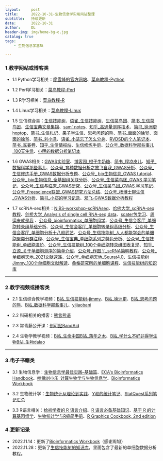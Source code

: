 ```yaml
---
layout:     post
title:      2022-10-31-生物信息学实用网站整理
subtitle:   持续更新
date:       2022-10-31
author:     DL
header-img: img/home-bg-o.jpg
catalog: true
tags:
    - 生物信息学基础

---
```


### 1.教学网站或博客类


- 1.1 Python学习相关：[廖雪峰的官方网站](http://genek.tv/)、[菜鸟教程-Python](https://www.runoob.com/python3/python3-tutorial.html)

- 1.2 Perl学习相关：[菜鸟教程-Perl](https://www.runoob.com/perl/perl-arrays.html)

- 1.3 R学习相关：[菜鸟教程-R](https://www.runoob.com/r/r-tutorial.html)

- 1.4 Linux学习相关：[菜鸟教程-Linux](https://www.runoob.com/linux/linux-tutorial.html)

- 1.5 生信综合类：[生信技能树](http://www.biotrainee.com/)、[语雀_生信技能树](https://www.yuque.com/biotrainee)、[生信菜鸟团](http://www.bio-info-trainee.com/)、[简书_生信菜鸟团](https://www.jianshu.com/p/b6031cde6773)、[生信宝典文章集锦](http://blog.genesino.com/)、[sam' notes](https://qinqianshan.com/)、[知乎_高通量测序技术](https://zhuanlan.zhihu.com/ngs-learning)、[简书_徐洲更hoptop](https://www.jianshu.com/u/9ea40b5f607a)、[简书_生信札记](https://www.jianshu.com/u/068665394ccf)、[果子学生信](https://guoshipeng.com/)、[思考问题的熊](https://kaopubear.top/blog/)、[简书_面面的徐爷](https://www.jianshu.com/u/fe854ffa1f9e)、[面面的徐爷](http://xuchunhui.top/)、[简书_刘小泽](https://www.jianshu.com/u/d7b77c171c15)、[语雀_小洁忘了怎么分身](https://www.yuque.com/xiaojiewanglezenmofenshen)、[RVDSD的个人笔记本](http://rvdsd.top/)、[简书_冻春卷](https://www.jianshu.com/u/6323855c2fa2)、[知乎_生信情报站](https://zhuanlan.zhihu.com/p/109084319)、[生信修炼手册](https://www.jianshu.com/u/057f40afa695)、[公众号_数据科学那些事儿_100天生信](https://mp.weixin.qq.com/mp/appmsgalbum?__biz=MzI1ODk0MTMwNQ==&action=getalbum&album_id=2026417634434449409&scene=173&from_msgid=2247484095&from_itemidx=1&count=3&nolastread=1#wechat_redirect)、[小明的数据分析笔记本](https://cloud.tencent.com/developer/column/85172)

- 1.6 GWAS相关：[GWAS实验室](https://gwaslab.com/)、[博客园_橙子牛奶糖](https://www.cnblogs.com/chenwenyan/)、[简书_程凉皮儿](https://www.jianshu.com/u/e44c43de1627)、[知乎_数据科学那些事儿](https://www.zhihu.com/people/shan-shi-91-24)、[公众号_育种数据分析之放飞自我_GWAS分析](https://mp.weixin.qq.com/mp/appmsgalbum?action=getalbum&__biz=MzI0MTIzNjYwNQ==&scene=1&album_id=1336983097581207553&count=3&uin=&key=&devicetype=Windows+10+x64&version=6302017f&lang=zh_CN&ascene=1&fontgear=2)、[公众号_生信修炼手册_GWAS数据分析专题](https://mp.weixin.qq.com/s/h-7uswxGoO3Gx4lonP9_Cg)、[公众号_ bio生物信息_GWAS tutorial](https://mp.weixin.qq.com/s/Vx-SGCGWKS1j77kZf5ceDg)、[公众号_ bio生物信息_全基因组关联分析](https://mp.weixin.qq.com/mp/appmsgalbum?action=getalbum&__biz=Mzg2MDA2MDQzMQ==&scene=1&album_id=1384643015070924801&count=3&uin=&key=&devicetype=Windows+10+x64&version=6302019a&lang=zh_CN&ascene=1&fontgear=2)、[公众号_生信菜鸟团_GWAS 学习笔记](https://mp.weixin.qq.com/s/ou9MfogMJJV00S6lZpNGqQ)、[公众号_生信与临床_GWAS研究](https://mp.weixin.qq.com/mp/appmsgalbum?action=getalbum&__biz=MjM5MTIzNjI1OA==&scene=1&album_id=1531434992659152897&count=3&uin=&key=&devicetype=Windows+10+x64&version=6302019a&lang=zh_CN&ascene=1&fontgear=2)、[公众号_生信菜鸟团_GWAS 学习笔记](https://mp.weixin.qq.com/s/ou9MfogMJJV00S6lZpNGqQ)、[公众号_Freescience联盟_GWAS研究方法总结](https://mp.weixin.qq.com/s/A8PD7FUAGTUBtUlxD5FhAQ)、[公众号_杨博士聊生信_GWAS分析](https://mp.weixin.qq.com/mp/appmsgalbum?action=getalbum&__biz=MzI1NzAwOTgyNQ==&scene=1&album_id=1848841141161345030&count=3&uin=&key=&devicetype=Windows+10+x64&version=6303005d&lang=zh_CN&ascene=1&fontgear=2)、[简书_小郑的学习记录](https://www.jianshu.com/u/b36b1917e04c)、[邓飞-GWAS数据分析教程](https://dengfei2013.gitee.io/gwas-data-analysis/)

- 1.7 scRNA-seq相关：[NIBS-workshop-scRNAseq](https://nbisweden.github.io/workshop-scRNAseq/)、[哈佛大学_scRNA-seq教程](https://github.com/hbctraining/scRNA-seq/tree/master/lessons)、[剑桥大学_Analysis of single cell RNA-seq data](https://scrnaseq-course.cog.sanger.ac.uk/website/index.html)、[scater包学习](http://www.bioconductor.org/packages/release/bioc/vignettes/scater/inst/doc/overview.html)、[周运来就是我](https://www.jianshu.com/u/06ae70ef31bc) 、[公众号_bioinformatics_单细胞组学](https://mp.weixin.qq.com/mp/appmsgalbum?__biz=MzUzNzYwOTM1NA==&action=getalbum&album_id=1336861434696859648&scene=173&from_msgid=2247487183&from_itemidx=3&count=3&nolastread=1&uin=&key=&devicetype=Windows+10+x64&version=63020179&lang=zh_CN&ascene=1&session_us=gh_131d198fa059&fontgear=2)、[公众号_生信会客厅_单细胞转录组基础分析](https://mp.weixin.qq.com/mp/appmsgalbum?action=getalbum&album_id=1453861481023504385&__biz=MzIyMzMwNDQ2MA==&scene=21&uin=&key=&devicetype=Windows+10+x64&version=63020179&lang=zh_CN&ascene=0&fontgear=2)、[公众号_生信会客厅_单细胞转录组高级分析](https://mp.weixin.qq.com/mp/appmsgalbum?action=getalbum&album_id=1481464359141867525&__biz=MzIyMzMwNDQ2MA==&scene=21&uin=&key=&devicetype=Windows+10+x64&version=63020179&lang=zh_CN&ascene=0&fontgear=2)、[公众号_生信会客厅_单细胞分析十八般武艺](https://mp.weixin.qq.com/mp/appmsgalbum?__biz=MzIyMzMwNDQ2MA==&action=getalbum&album_id=1593332494622359552&scene=173&from_msgid=2247484347&from_itemidx=1&count=3&nolastread=1&uin=&key=&devicetype=Windows+10+x64&version=63020179&lang=zh_CN&ascene=0&fontgear=2)、[公众号_生信技能树_人人都能学会的单细胞聚类分群注释](https://mp.weixin.qq.com/s/1O1zuwLyM6_W0hZm5I26UA)、[公众号_生信宝典_单细胞系列之特色分析](https://mp.weixin.qq.com/mp/appmsgalbum?__biz=MzI5MTcwNjA4NQ==&action=getalbum&album_id=1335659837988110336&scene=173&from_msgid=2247496590&from_itemidx=1&count=3&nolastread=1#wechat_redirect)、[公众号_生信技能树_单细胞进阶](https://mp.weixin.qq.com/mp/appmsgalbum?__biz=MzAxMDkxODM1Ng==&action=getalbum&album_id=1698018533277761536&scene=173&from_msgid=2247501709&from_itemidx=1&count=3&nolastread=1&uin=&key=&devicetype=Windows+10+x64&version=6302019a&lang=zh_CN&ascene=0&fontgear=2)、[公众号_生信技能树_100个单细胞转录组图表复现](https://mp.weixin.qq.com/mp/appmsgalbum?action=getalbum&__biz=MzAxMDkxODM1Ng==&scene=1&album_id=1861541079779442695&count=3&uin=&key=&devicetype=Windows+10+x64&version=6302019a&lang=zh_CN&ascene=1&fontgear=2)、[知乎_立源_关于单细胞测序的简单介绍](https://www.zhihu.com/column/c_1236232204432019456)、[公众号_作图丫_scRNA简明教程](https://mp.weixin.qq.com/mp/appmsgalbum?action=getalbum&__biz=Mzg2NTE1MzU4NQ==&scene=1&album_id=1439296529227169792&count=3&uin=&key=&devicetype=Windows+10+x64&version=6302019a&lang=zh_CN&ascene=1&fontgear=2)、[公众号_单细胞天地_2021文献速递](https://mp.weixin.qq.com/mp/appmsgalbum?action=getalbum&__biz=MzI1Njk4ODE0MQ==&scene=1&album_id=1745616444492431365&count=3&uin=&key=&devicetype=Windows+10+x64&version=6302019a&lang=zh_CN&ascene=1&fontgear=2)、[公众号_单细胞天地_Seurat4.0](https://mp.weixin.qq.com/mp/appmsgalbum?__biz=MzI1Njk4ODE0MQ==&action=getalbum&album_id=1915477797733482497&scene=173&from_msgid=2247496439&from_itemidx=1&count=3&nolastread=1&uin=&key=&devicetype=Windows+10+x64&version=6303005d&lang=zh_CN&ascene=0&fontgear=2)、[生信技能树Jimmy_100个单细胞文献解读](https://www.bilibili.com/video/BV1DK4y1X7bb)、[桑格研究所的单细胞课程](https://www.singlecellcourse.org/)、[生信技能树的知识库](https://www.yuque.com/biotrainee)

---

### 2.教学视频或播客类

- 2.1 生信综合教学视频：[B站_生信技能树-jimmy](https://space.bilibili.com/338686099/)、[B站_徐洲更](https://space.bilibili.com/249108235/)、[B站_思考问题的熊](https://space.bilibili.com/293473627/)、[B站_数据科学那些事儿](https://space.bilibili.com/629646873/)、[yijiaobani](https://space.bilibili.com/387957560/)

- 2.2 科研相关的播客：[熊言熊语](https://podcast.kaopubear.top/)

- 2.3 常青藤公开课：[创可贴BandAid](https://space.bilibili.com/44573713/)

- 2.4 生物学教学视频：[B站_生命中国](https://space.bilibili.com/19553447/)[B站_落华之木](https://space.bilibili.com/238191342/)、[B站_学什么不好非得学生物](https://space.bilibili.com/396933332/)[B站_生物dalao](https://space.bilibili.com/199898430/)

---

### 3.电子书籍类

- 3.1 生物信息学：[生物信息学最佳实践–基础篇](http://www.biotrainee.com/jmzeng/book/basic/)、[ECA's Bioinformatics Handbook](https://eriqande.github.io/eca-bioinf-handbook/index.html)、[哈佛刘小乐_计算生物学与生物信息学](https://liulab-dfci.github.io/bioinfo-combio/)、[Bioinformatics Workbook](https://bioinformaticsworkbook.org/list.html#gsc.tab=0)

- 3.2 生物统计学：[生物统计从理论到实践](https://www.yuque.com/biotrainee/biostat)、[Y叔的统计笔记](https://guangchuangyu.github.io/statistics_notes/index.html)、[StatQuest系列笔记汇总](https://mp.weixin.qq.com/s/cvA40tLtpIzb_z2xtLD3ig)

- 3.3 R语言相关：[给初学者的 R 语言介绍](https://kaopubear.top/blog/2017-03-06-rintro2sibs/)、[R 语言必备基础知识](https://kaopubear.top/blog/2018-12-11-rbasic/)、[基于 R 的计算基因组学](https://compgenomr.kaopubear.top/)、[生物统计学与R极简手册](https://kaopubear.top/learnR/r_and_statistics_basic.html)、[R Graphics Cookbook, 2nd edition](https://r-graphics.org/)

### 4.更新记录

- 2022.11.14：更新了[Bioinformatics Workbook](https://bioinformaticsworkbook.org/list.html#gsc.tab=0)（感谢周旭）
- 2022.11.28：更新了[生信技能树的知识库](https://www.yuque.com/biotrainee)，里面包含了最新的单细胞数据分析教程。

